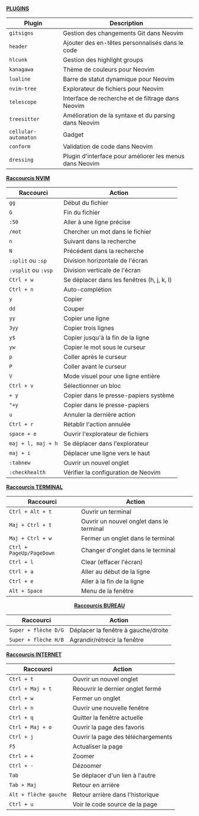 <p align="center">

<u><b>PLUGINS</b></u>

| **Plugin**                 | **Description**            |
|----------------------------|----------------------------|
| `gitsigns`                 | Gestion des changements Git dans Neovim |
| `header`                   | Ajouter des en-têtes personnalisés dans le code |
| `hlcunk`                   | Gestion des highlight groups |
| `kanagawa`                 | Thème de couleurs pour Neovim |
| `lualine`                  | Barre de statut dynamique pour Neovim |
| `nvim-tree`                | Explorateur de fichiers pour Neovim |
| `telescope`                | Interface de recherche et de filtrage dans Neovim |
| `treesitter`               | Amélioration de la syntaxe et du parsing dans Neovim |
| `cellular-automaton`       | Gadget |
| `conform`                  | Validation de code dans Neovim |
| `dressing`                 | Plugin d'interface pour améliorer les menus dans Neovim |

</p>

<p align="center">
	
<u><b>Raccourcis NVIM</b></u>

| **Raccourci**           | **Action**                               |
|-------------------------|------------------------------------------|
| `gg`                    | Début du fichier                         |
| `G`                     | Fin du fichier                           |
| `:50`                   | Aller à une ligne précise                |
| `/mot`                  | Chercher un mot dans le fichier          |
| `n`                     | Suivant dans la recherche                |
| `N`                     | Précédent dans la recherche              |
| `:split` ou `:sp`       | Division horizontale de l'écran          |
| `:vsplit` ou `:vsp`     | Division verticale de l'écran            |
| `Ctrl + w`              | Se déplacer dans les fenêtres (h, j, k, l)|
| `Ctrl + n`              | Auto-complétion                          |
| `y`                     | Copier                                   |
| `dd`                    | Couper                                   |
| `yy`                    | Copier une ligne                         |
| `3yy`                   | Copier trois lignes                      |
| `y$`                    | Copier jusqu'à la fin de la ligne        |
| `yw`                    | Copier le mot sous le curseur            |
| `p`                     | Coller après le curseur                  |
| `P`                     | Coller avant le curseur                  |
| `V`                     | Mode visuel pour une ligne entière      |
| `Ctrl + v`              | Sélectionner un bloc                     |
| `+ y`                   | Copier dans le presse-papiers système    |
| `"+y`                   | Copier dans le presse-papiers            |
| `u`                     | Annuler la dernière action              |
| `Ctrl + r`              | Rétablir l'action annulée                |
| `space + e`             | Ouvrir l'explorateur de fichiers         |
| `maj + l, maj + h`      | Se déplacer dans l'explorateur           |
| `maj + i`               | Déplacer une ligne vers le haut          |
| `:tabnew`               | Ouvrir un nouvel onglet                  |
| `:checkhealth`          | Vérifier la configuration de Neovim     |

</p>

<p align="center">
	
<u><b>Raccourcis TERMINAL</b></u>

| **Raccourci**           | **Action**                               |
|-------------------------|------------------------------------------|
| `Ctrl + Alt + t`        | Ouvrir un terminal                       |
| `Maj + Ctrl + t`        | Ouvrir un nouvel onglet dans le terminal |
| `Maj + Ctrl + w`        | Fermer un onglet dans le terminal        |
| `Ctrl + PageUp/PageDown`| Changer d'onglet dans le terminal        |
| `Ctrl + l`              | Clear (effacer l'écran)                  |
| `Ctrl + a`              | Aller au début de la ligne               |
| `Ctrl + e`              | Aller à la fin de la ligne               |
| `Alt + Space`           | Menu de la fenêtre                       |

</p>

<p align="center">
<u><b>Raccourcis BUREAU</b></u>

| **Raccourci**           | **Action**                               |
|-------------------------|------------------------------------------|
| `Super + flèche D/G`    | Déplacer la fenêtre à gauche/droite      |
| `Super + flèche H/B`    | Agrandir/rétrécir la fenêtre             |

</p>

<p align="center">
	
<u><b>Raccourcis INTERNET</b></u>

| **Raccourci**           | **Action**                               |
|-------------------------|------------------------------------------|
| `Ctrl + t`              | Ouvrir un nouvel onglet                  |
| `Ctrl + Maj + t`        | Réouvrir le dernier onglet fermé         |
| `Ctrl + w`              | Fermer un onglet                         |
| `Ctrl + n`              | Ouvrir une nouvelle fenêtre              |
| `Ctrl + q`              | Quitter la fenêtre actuelle              |
| `Ctrl + Maj + o`        | Ouvrir la page des favoris              |
| `Ctrl + j`              | Ouvrir la page des téléchargements      |
| `F5`                    | Actualiser la page                       |
| `Ctrl + +`              | Zoomer                                   |
| `Ctrl + -`              | Dézoomer                                 |
| `Tab`                   | Se déplacer d'un lien à l'autre         |
| `Tab + Maj`             | Retour en arrière                       |
| `Alt + flèche gauche`   | Retour arrière dans l'historique        |
| `Ctrl + u`              | Voir le code source de la page           |

</p>


